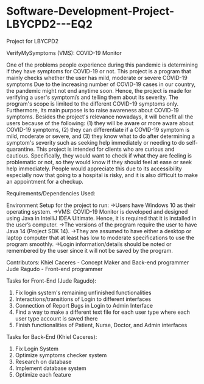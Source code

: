 # Software-Development-Project-LBYCPD2---EQ2
Project for LBYCPD2

VerifyMySymptoms (VMS): COVID-19 Monitor

One of the problems people experience during this pandemic is determining if they have symptoms for 
COVID-19 or not. This project is a program that mainly checks whether the user has mild, moderate or 
severe COVID-19 symptoms
Due to the increasing number of COVID-19 cases in our country, the pandemic might not end anytime soon. 
Hence, the project is made for verifying a user's symptom/s and telling them about its severity. The 
program's scope is limited to the different COVID-19 symptoms only. 
Furthermore, its main purpose is to raise awareness about COVID-19 symptoms. Besides the project's 
relevance nowadays, it will benefit all the users because of the following: (1) they will be aware or 
more aware about COVID-19 symptoms, (2) they can differentiate if a COVID-19 symptom is mild, moderate 
or severe, and (3) they know what to do after determining a symptom's severity such as seeking help 
immediately or needing to do self-quarantine.
This project is intended for clients who are curious and cautious. Specifically, they would want to 
check if what they are feeling is problematic or not, so they would know if they should feel at ease 
or seek help immediately. People would appreciate this due to its accessibility especially now that 
going to a hospital is risky, and it is also difficult to make an appointment for a checkup.

Requirements/Dependencies Used:

Environment Setup for the project to run:
->Users have Windows 10 as their operating system.
->VMS: COVID-19 Monitor is developed and designed using Java in IntelliJ IDEA Ultimate. Hence, it is required that it is installed in the user’s computer.
->The versions of the program require the user to have Java 14 (Project SDK 14).
->They are assumed to have either a desktop or laptop computer that at least has low to moderate specifications to use the program smoothly.
->Login information/details should be noted or remembered by the user since it will not be saved by the program.

Contributors:
Khiel Caceres - Concept Maker and Back-end programmer
Jude Ragudo - Front-end programmer

Tasks for Front-End (Jude Ragudo):
1. Fix login system's remaining unfinished functionalities
2. Interactions/transitions of Login to different interfaces
3. Connection of Report Bugs in Login to Admin Interface
4. Find a way to make a different text file for each user type where each user type account is saved there
5. Finish functionalities of Patient, Nurse, Doctor, and Admin interfaces

Tasks for Back-End (Khiel Caceres):
1. Fix Login System
2. Optimize symptoms checker system
3. Research on database
4. Implement database system
5. Optimize each feature
